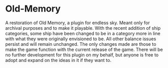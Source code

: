 # Old-Memory
A restoration of Old Memory, a plugin for endless sky. Meant only for archival purposes and to make it playable.
With the recent addition of ship categories, some ship have been changed to be in a category more in line with what they were originally envisioned to be. All other balance issues persist and will remain unchanged. The only changes made are those to make the game function with the current release of the game. There will be no further development for this plugin on my behalf, but anyone is free to adopt and expand on the ideas in it if they want to.
